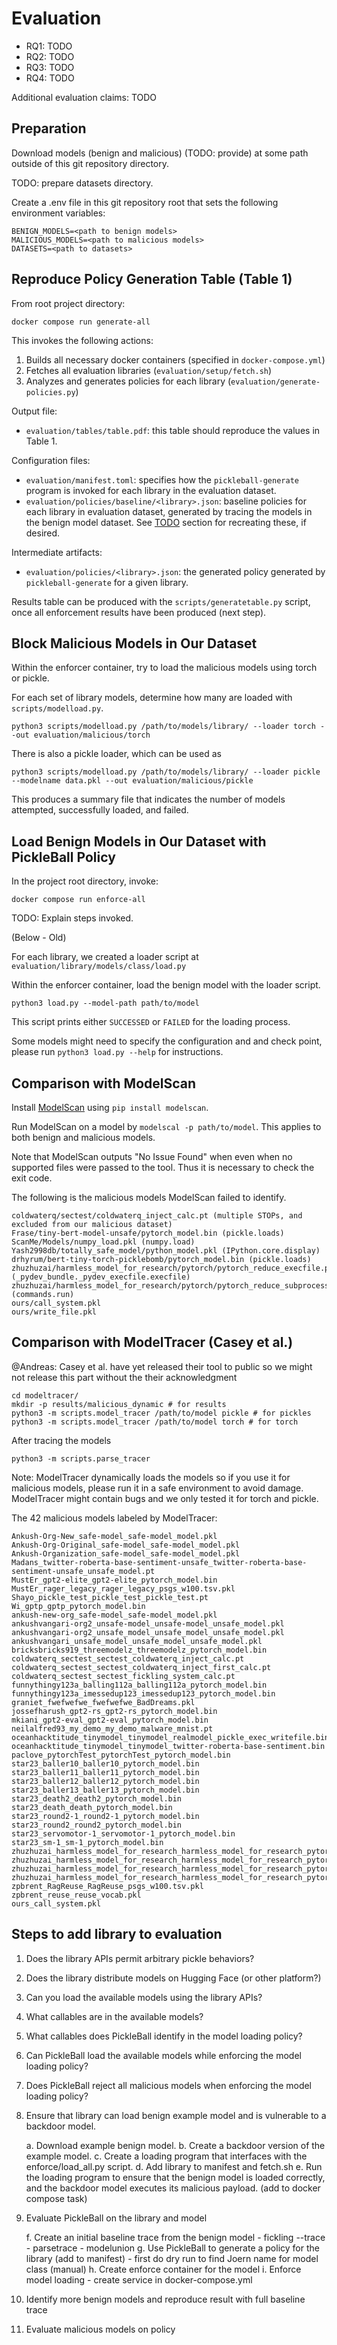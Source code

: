 # Evaluation

* RQ1: TODO
* RQ2: TODO
* RQ3: TODO
* RQ4: TODO

Additional evaluation claims: TODO

## Preparation

Download models (benign and malicious) (TODO: provide) at some path outside of this git 
repository directory.

TODO: prepare datasets directory.

Create a .env file in this git repository root that sets the following environment
variables:

```
BENIGN_MODELS=<path to benign models>
MALICIOUS_MODELS=<path to malicious models>
DATASETS=<path to datasets>
```

## Reproduce Policy Generation Table (Table 1)

From root project directory:

```
docker compose run generate-all
```

This invokes the following actions:
1. Builds all necessary docker containers (specified in `docker-compose.yml`)
2. Fetches all evaluation libraries (`evaluation/setup/fetch.sh`)
3. Analyzes and generates policies for each library (`evaluation/generate-policies.py`)


Output file:
* `evaluation/tables/table.pdf`: this table should reproduce the values in
  Table 1.

Configuration files:
* `evaluation/manifest.toml`: specifies how the `pickleball-generate` program
  is invoked for each library in the evaluation dataset.
* `evaluation/policies/baseline/<library>.json`: baseline policies for each
  library in evaluation dataset, generated by tracing the models in the benign
  model dataset. See [TODO](#TODO) section for recreating these, if desired.

Intermediate artifacts:
* `evaluation/policies/<library>.json`: the generated policy generated by
  `pickleball-generate` for a given library.

Results table can be produced with the `scripts/generatetable.py` script,
once all enforcement results have been produced (next step).

## Block Malicious Models in Our Dataset

Within the enforcer container, try to load the malicious models using torch or pickle.

For each set of library models, determine how many are loaded with
`scripts/modelload.py`.

```
python3 scripts/modelload.py /path/to/models/library/ --loader torch --out evaluation/malicious/torch
```

There is also a pickle loader, which can be used as

```
python3 scripts/modelload.py /path/to/models/library/ --loader pickle --modelname data.pkl --out evaluation/malicious/pickle
```

This produces a summary file that indicates the number of models attempted, successfully loaded, and failed.

## Load Benign Models in Our Dataset with PickleBall Policy

In the project root directory, invoke:

```
docker compose run enforce-all
```

TODO: Explain steps invoked.

(Below - Old)

For each library, we created a loader script at `evaluation/library/models/class/load.py`

Within the enforcer container, load the benign model with the loader script.

```
python3 load.py --model-path path/to/model
```
This script prints either `SUCCESSED` or `FAILED` for the loading process.

Some models might need to specify the configuration and and check point, please run `python3 load.py --help` for instructions.


## Comparison with ModelScan

Install [ModelScan](https://github.com/protectai/modelscan/tree/main) using `pip install modelscan`.

Run ModelScan on a model by `modelscal -p path/to/model`. This applies to both benign and malicious models.

Note that ModelScan outputs "No Issue Found" when even when no supported files were passed to the tool. Thus it is necessary to check the exit code.

The following is the malicious models ModelScan failed to identify.
```
coldwaterq/sectest/coldwaterq_inject_calc.pt (multiple STOPs, and excluded from our malicious dataset)
Frase/tiny-bert-model-unsafe/pytorch_model.bin (pickle.loads)
ScanMe/Models/numpy_load.pkl (numpy.load)
Yash2998db/totally_safe_model/python_model.pkl (IPython.core.display)
drhyrum/bert-tiny-torch-picklebomb/pytorch_model.bin (pickle.loads)
zhuzhuzai/harmless_model_for_research/pytorch/pytorch_reduce_execfile.pt (_pydev_bundle._pydev_execfile.execfile)
zhuzhuzai/harmless_model_for_research/pytorch/pytorch_reduce_subprocess_model.pt (commands.run)
ours/call_system.pkl
ours/write_file.pkl
```

## Comparison with ModelTracer (Casey et al.)

@Andreas: Casey et al. have yet released their tool to public so we might not release this part without the their acknowledgment

```
cd modeltracer/
mkdir -p results/malicious_dynamic # for results
python3 -m scripts.model_tracer /path/to/model pickle # for pickles
python3 -m scripts.model_tracer /path/to/model torch # for torch
```

After tracing the models
```
python3 -m scripts.parse_tracer
```

Note: ModelTracer dynamically loads the models so if you use it for malicious models, please run it in a safe environment to avoid damage. ModelTracer might contain bugs and we only tested it for torch and pickle.

The 42 malicious models labeled by ModelTracer:
```
Ankush-Org-New_safe-model_safe-model_model.pkl
Ankush-Org-Original_safe-model_safe-model_model.pkl
Ankush-Organization_safe-model_safe-model_model.pkl
Madans_twitter-roberta-base-sentiment-unsafe_twitter-roberta-base-sentiment-unsafe_unsafe_model.pt
MustEr_gpt2-elite_gpt2-elite_pytorch_model.bin
MustEr_rager_legacy_rager_legacy_psgs_w100.tsv.pkl
Shayo_pickle_test_pickle_test_pickle_test.pt
Wi_gptp_gptp_pytorch_model.bin
ankush-new-org_safe-model_safe-model_model.pkl
ankushvangari-org2_unsafe-model_unsafe-model_unsafe_model.pkl
ankushvangari-org2_unsafe_model_unsafe_model_unsafe_model.pkl
ankushvangari_unsafe_model_unsafe_model_unsafe_model.pkl
bricksbricks919_threemodelz_threemodelz_pytorch_model.bin
coldwaterq_sectest_sectest_coldwaterq_inject_calc.pt
coldwaterq_sectest_sectest_coldwaterq_inject_first_calc.pt
coldwaterq_sectest_sectest_fickling_system_calc.pt
funnythingy123a_balling112a_balling112a_pytorch_model.bin
funnythingy123a_imessedup123_imessedup123_pytorch_model.bin
graniet_fwefwefwe_fwefwefwe_BadDreams.pkl
jossefharush_gpt2-rs_gpt2-rs_pytorch_model.bin
mkiani_gpt2-eval_gpt2-eval_pytorch_model.bin
neilalfred93_my_demo_my_demo_malware_mnist.pt
oceanhacktitude_tinymodel_tinymodel_realmodel_pickle_exec_writefile.bin
oceanhacktitude_tinymodel_tinymodel_twitter-roberta-base-sentiment.bin
paclove_pytorchTest_pytorchTest_pytorch_model.bin
star23_baller10_baller10_pytorch_model.bin
star23_baller11_baller11_pytorch_model.bin
star23_baller12_baller12_pytorch_model.bin
star23_baller13_baller13_pytorch_model.bin
star23_death2_death2_pytorch_model.bin
star23_death_death_pytorch_model.bin
star23_round2-1_round2-1_pytorch_model.bin
star23_round2_round2_pytorch_model.bin
star23_servomotor-1_servomotor-1_pytorch_model.bin
star23_sm-1_sm-1_pytorch_model.bin
zhuzhuzai_harmless_model_for_research_harmless_model_for_research_pytorch_pytorch_reduce_eval.pt
zhuzhuzai_harmless_model_for_research_harmless_model_for_research_pytorch_pytorch_reduce_os_system.pt
zhuzhuzai_harmless_model_for_research_harmless_model_for_research_pytorch_pytorch_reduce_subprocess_model.pt
zhuzhuzai_harmless_model_for_research_harmless_model_for_research_pytorch_pytorch_reduce_test.pt
zpbrent_RagReuse_RagReuse_psgs_w100.tsv.pkl
zpbrent_reuse_reuse_vocab.pkl
ours_call_system.pkl
```

## Steps to add library to evaluation

1. Does the library APIs permit arbitrary pickle behaviors?
2. Does the library distribute models on Hugging Face (or other platform?)
3. Can you load the available models using the library APIs?
4. What callables are in the available models?
5. What callables does PickleBall identify in the model loading policy?
6. Can PickleBall load the available models while enforcing the model loading
   policy?
7. Does PickleBall reject all malicious models when enforcing the model loading
   policy?

1. Ensure that library can load benign example model and is vulnerable to a
   backdoor model.

    a. Download example benign model.
    b. Create a backdoor version of the example model.
    c. Create a loading program that interfaces with the enforce/load_all.py
       script.
    d. Add library to manifest and fetch.sh
    e. Run the loading program to ensure that the benign model is loaded
       correctly, and the backdoor model executes its malicious payload. (add
       to docker compose task)

2. Evaluate PickleBall on the library and model

    f. Create an initial baseline trace from the benign model
        - fickling --trace
        - parsetrace
        - modelunion
    g. Use PickleBall to generate a policy for the library (add to manifest)
        - first do dry run to find Joern name for model class (manual)
    h. Create enforce container for the model
    i. Enforce model loading
        - create service in docker-compose.yml

3. Identify more benign models and reproduce result with full baseline trace

4. Evaluate malicious models on policy
